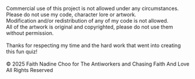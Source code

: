 Commercial use of this project is not allowed under any circumstances.<br />
Please do not use my code, character lore or artwork.<br />
Modification and/or redistribution of any of my code is not allowed.<br />
All of the artwork is original and copyrighted, please do not use them without permission.<br />
<br />
Thanks for respecting my time and the hard work that went into creating this fun quiz!<br />
<br />
© 2025 Faith Nadine Choo for The Antiworkers and Chasing Faith And Love<br />
All Rights Reserved<br />
